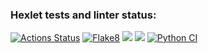 ### Hexlet tests and linter status:
[![Actions Status](https://github.com/michaelk77/python-project-83/workflows/hexlet-check/badge.svg)](https://github.com/michaelk77/python-project-83/actions)
[![Flake8](https://github.com/michaelk77/python-project-83/actions/workflows/flake8.yml/badge.svg)](https://github.com/michaelk77/python-project-83/actions/workflows/flake8.yml)
<a href="https://codeclimate.com/github/michaelk77/python-project-83/maintainability"><img src="https://api.codeclimate.com/v1/badges/cf46036055deeb1b7827/maintainability" /></a>
<a href="https://codeclimate.com/github/michaelk77/python-project-83/test_coverage"><img src="https://api.codeclimate.com/v1/badges/cf46036055deeb1b7827/test_coverage" /></a>
[![Python CI](https://github.com/michaelk77/python-project-83/actions/workflows/tests.yml/badge.svg)](https://github.com/michaelk77/python-project-83/actions/workflows/tests.yml)
